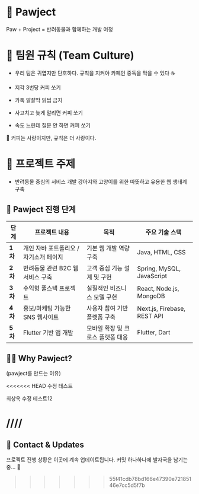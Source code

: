 # 🐾 Pawject
Paw + Project = 반려동물과 함께하는 개발 여정

# 👥 팀원 규칙 (Team Culture)
- 우리 팀은 귀엽지만 단호하다. 규칙을 지켜야 카페인 중독을 막을 수 있다 ☕️

- 지각 3번당 커피 쏘기

- 카톡 알잘딱 읽씹 금지

- 사고치고 늦게 알리면 커피 쏘기

- 속도 느린데 질문 안 하면 커피 쏘기

🐶 커피는 사랑이지만, 규칙은 더 사랑이다.

# 🎯 프로젝트 주제
- 반려동물 중심의 서비스 개발 강아지와 고양이를 위한 따뜻하고 유용한 웹 생태계 구축

## 🐾 Pawject 진행 단계

| 단계 | 프로젝트 내용 | 목적 | 주요 기술 스택 |
|------|----------------|------|----------------|
| **1차** | 개인 자바 포트폴리오 / 자기소개 페이지 | 기본 웹 개발 역량 구축 | Java, HTML, CSS |
| **2차** | 반려동물 관련 B2C 웹 서비스 구축 | 고객 중심 기능 설계 및 구현 | Spring, MySQL, JavaScript |
| **3차** | 수익형 풀스택 프로젝트 | 실질적인 비즈니스 모델 구현 | React, Node.js, MongoDB |
| **4차** | 홍보/마케팅 가능한 SNS 웹사이트 | 사용자 참여 기반 플랫폼 구축 | Next.js, Firebase, REST API |
| **5차** | Flutter 기반 앱 개발 | 모바일 확장 및 크로스 플랫폼 대응 | Flutter, Dart |

## 🐶😺 Why Pawject?

(pawject를 만드는 이유)


<<<<<<< HEAD
수정 테스트 

최상욱 수정 테스트12


////
=======
## 💬 Contact & Updates
프로젝트 진행 상황은 이곳에 계속 업데이트됩니다. 커밋 하나하나에 발자국을 남기는 중... 🐾
>>>>>>> 55f41cdb78bd166e47390e72185146e7cc5d5f7b
